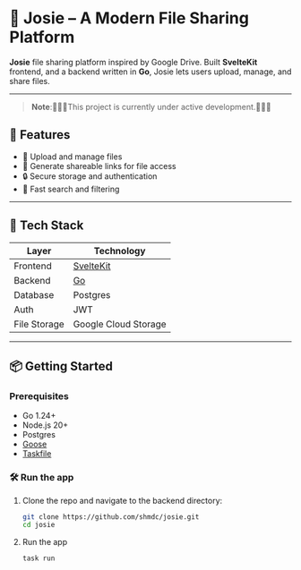 # 📁 Josie – A Modern File Sharing Platform

**Josie** file sharing platform inspired by Google Drive. Built **SvelteKit** frontend, and a  backend written in **Go**, Josie lets users upload, manage, and share files.

---

> **Note**:🧰🧰🧰This project is currently under active development.🧰🧰🧰

## 🚀 Features

- 📂 Upload and manage files
- 🔗 Generate shareable links for file access
- 🔒 Secure storage and authentication
- 🧭 Fast search and filtering

---

## 🧱 Tech Stack

| Layer        | Technology    |
|--------------|---------------|
| Frontend     | [SvelteKit](https://kit.svelte.dev) |
| Backend      | [Go](https://go.dev) |
| Database     | Postgres |
| Auth         | JWT |
| File Storage | Google Cloud Storage |

---

## 📦 Getting Started

### Prerequisites

- Go 1.24+
- Node.js 20+
- Postgres
- [Goose](https://github.com/pressly/goose)
- [Taskfile](https://github.com/go-task/task)

### 🛠 Run the app

1. Clone the repo and navigate to the backend directory:
   ```bash
   git clone https://github.com/shmdc/josie.git
   cd josie
    ```
2. Run the app
    ```bash
    task run
    ```
